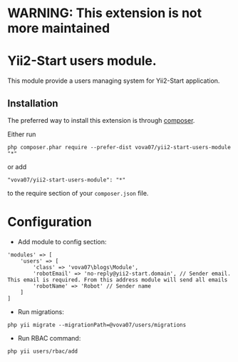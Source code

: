 # WARNING: This extension is not more maintained

Yii2-Start users module.
========================
This module provide a users managing system for Yii2-Start application.

Installation
------------

The preferred way to install this extension is through [composer](http://getcomposer.org/download/).

Either run

```
php composer.phar require --prefer-dist vova07/yii2-start-users-module "*"
```

or add

```
"vova07/yii2-start-users-module": "*"
```

to the require section of your `composer.json` file.

Configuration
=============

- Add module to config section:

```
'modules' => [
    'users' => [
        'class' => 'vova07\blogs\Module',
        'robotEmail' => 'no-reply@yii2-start.domain', // Sender email. This email is required. From this address module will send all emails
        'robotName' => 'Robot' // Sender name
    ]
]
```

- Run migrations:

```
php yii migrate --migrationPath=@vova07/users/migrations
```

- Run RBAC command:

```
php yii users/rbac/add
```
